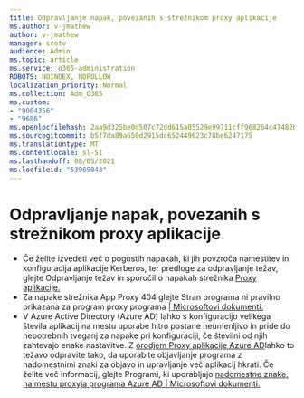 ```yaml
---
title: Odpravljanje napak, povezanih s strežnikom proxy aplikacije
ms.author: v-jmathew
author: v-jmathew
manager: scotv
audience: Admin
ms.topic: article
ms.service: o365-administration
ROBOTS: NOINDEX, NOFOLLOW
localization_priority: Normal
ms.collection: Adm_O365
ms.custom:
- "9004356"
- "9686"
ms.openlocfilehash: 2aa9d325be0d507c72dd615a05529e99711cff968264c474820625f8fcc65bdc
ms.sourcegitcommit: b5f7da89a650d2915dc652449623c78be6247175
ms.translationtype: MT
ms.contentlocale: sl-SI
ms.lasthandoff: 08/05/2021
ms.locfileid: "53969843"
---
```

# <a name="troubleshoot-errors-related-to-application-proxy"></a>Odpravljanje napak, povezanih s strežnikom proxy aplikacije

- Če želite izvedeti več o pogostih napakah, ki jih povzroča namestitev in konfiguracija aplikacije Kerberos, ter predloge za odpravljanje težav, glejte Odpravljanje težav in sporočil o napakah strežnika [Proxy aplikacije.](https://docs.microsoft.com/azure/active-directory/manage-apps/application-proxy-troubleshoot#kerberos-errors)
- Za napake strežnika App Proxy 404 glejte Stran programa ni pravilno prikazana za program proxy programa [| Microsoftovi dokumenti.](https://docs.microsoft.com/azure/active-directory/manage-apps/application-proxy-page-appearance-broken-problem)
- V Azure Active Directory (Azure AD) lahko s konfiguracijo velikega števila aplikacij na mestu uporabe hitro postane neumenljivo in pride do nepotrebnih tveganj za napake pri konfiguraciji, če številni od njih zahtevajo enake nastavitve. Z [orodjem Proxy aplikacije Azure AD](https://docs.microsoft.com/azure/active-directory/manage-apps/application-proxy)lahko to težavo odpravite tako, da uporabite objavljanje programa z nadomestnimi znaki za objavo in upravljanje več aplikacij hkrati. Če želite več informacij, glejte Programi, ki uporabljajo [nadomestne znake, na mestu proxyja programa Azure AD | Microsoftovi dokumenti.](https://docs.microsoft.com/azure/active-directory/manage-apps/application-proxy-wildcard)
